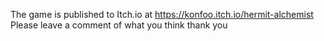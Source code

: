 The game is published to Itch.io at
https://konfoo.itch.io/hermit-alchemist
Please leave a comment of what you think thank you
